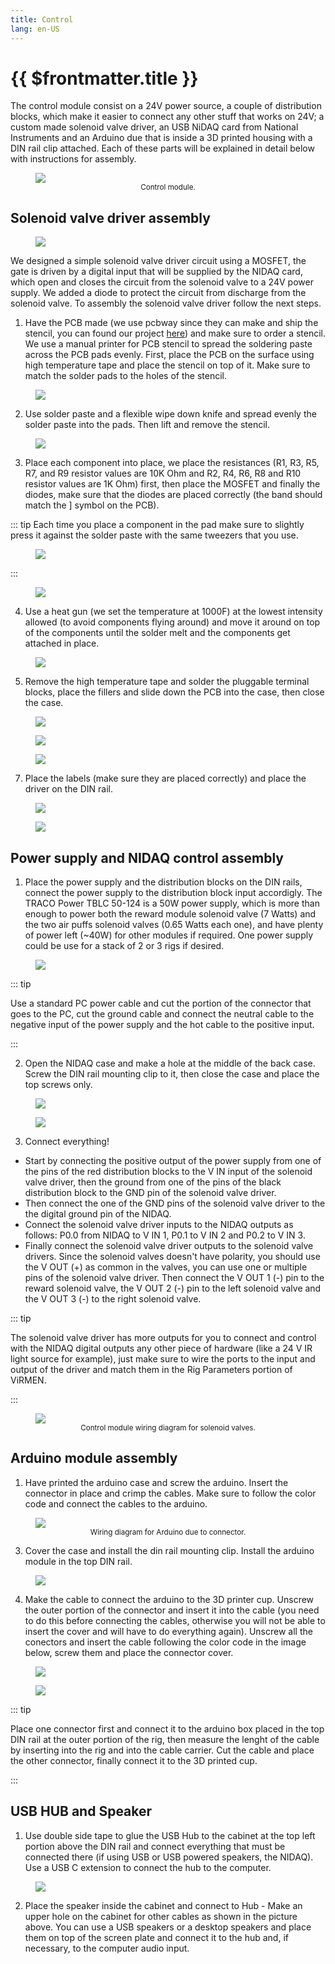 ```yaml
---
title: Control
lang: en-US
---
```


# {{ $frontmatter.title }}

The control module consist on a 24V power source, a couple of distribution blocks, which make it easier to connect any other stuff that works on 24V; a custom made solenoid valve driver, an USB NiDAQ card from National Instruments and an Arduino due that is inside a 3D printed housing with a DIN rail clip attached. Each of these parts will be explained in detail below with instructions for assembly.

<figure>
  <img src='./assets/images/control/control-1.png'>
  <center><figcaption><small>Control module.</small></figcaption></center>
</figure>

## Solenoid valve driver assembly

<figure>
  <img src='./assets/images/control/control-assembly-1.png'>
</figure>

We designed a simple solenoid valve driver circuit using a MOSFET, the gate is driven by a digital input that will be supplied by the NIDAQ card, which open and closes the circuit from the solenoid valve to a 24V power supply. We added a diode to protect the circuit from discharge from the solenoid valve. To assembly the solenoid valve driver follow the next steps.


1. Have the PCB made (we use pcbway since they can make and ship the stencil, you can found our project [here](https://www.pcbway.com/project/shareproject/Simple_Solenoid_valve_driver_1340eb55.html)) and make sure to order a stencil. We use a manual printer for PCB stencil to spread the soldering paste across the PCB pads evenly. First, place the PCB on the surface using high temperature tape and place the stencil on top of it. Make sure to match the solder pads to the holes of the stencil.

<figure>
  <img src='./assets/images/control/control-assembly-2.png'>
</figure>

2. Use solder paste and a flexible wipe down knife and spread evenly the solder paste into the pads. Then lift and remove the stencil.

<figure>
  <img src='./assets/images/control/control-assembly-3.png'>
</figure>

3. Place each component into place, we place the resistances (R1, R3, R5, R7, and R9 resistor values are 10K Ohm and R2, R4, R6, R8 and R10 resistor values are 1K Ohm) first, then place the MOSFET and finally the diodes, make sure that the diodes are placed correctly (the band should match the ] symbol on the PCB).

::: tip
 Each time you place a component in the pad make sure to slightly press it against the solder paste with the same tweezers that you use.

 <figure>
  <img src='./assets/images/control/control-assembly-4.png'>
 </figure>
:::

<figure>
  <img src='./assets/images/control/control-assembly-5.png'>
</figure>

4. Use a heat gun (we set the temperature at 1000F) at the lowest intensity allowed (to avoid components flying around) and move it around on top of the components until the solder melt and the components get attached in place.

<figure>
  <img src='./assets/images/control/control-assembly-6.png'>
</figure>

5. Remove the high temperature tape and solder the pluggable terminal blocks, place the fillers and slide down the PCB into the case, then close the case.

<figure>
  <img src='./assets/images/control/control-assembly-7.png'>
</figure>

<figure>
  <img src='./assets/images/control/control-assembly-8.png'>
</figure>

<figure>
  <img src='./assets/images/control/control-assembly-9.png'>
</figure>

7. Place the labels (make sure they are placed correctly) and place the driver on the DIN rail.

<figure>
  <img src='./assets/images/control/control-assembly-10.png'>
</figure>

<figure>
  <img src='./assets/images/control/control-assembly-11.png'>
</figure>

## Power supply and NIDAQ control assembly

1. Place the power supply and the distribution blocks on the DIN rails, connect the power supply to the distribution block input accordigly. The TRACO Power TBLC 50-124 is a 50W power supply, which is more than enough to power both the reward module solenoid valve (7 Watts) and the two air puffs solenoid valves (0.65 Watts each one), and have plenty of power left (~40W) for other modules if required. One power supply could be use for a stack of 2 or 3 rigs if desired.

<figure>
  <img src='./assets/images/control/control-assembly-12.png'>
</figure>

::: tip

Use a standard PC power cable and cut the portion of the connector that goes to the PC, cut the ground cable and connect the neutral cable to the negative input of the power supply and the hot cable to the positive input.

:::

2. Open the NIDAQ case and make a hole at the middle of the back case. Screw the DIN rail mounting clip to it, then close the case and place the top screws only.

<figure>
  <img src='./assets/images/control/control-assembly-13.png'>
</figure>

<figure>
  <img src='./assets/images/control/control-assembly-14.png'>
</figure>

3. Connect everything!
  * Start by connecting the positive output of the power supply from one of the pins of the red distribution blocks to the V IN input of the solenoid valve driver, then the ground from one of the pins of the black distribution block to the GND pin of the solenoid valve driver.
  * Then connect the one of the GND pins of the solenoid valve driver to the the digital ground pin of the NIDAQ.
  * Connect the solenoid valve driver inputs to the NIDAQ outputs as follows: P0.0 from NIDAQ to V IN 1, P0.1 to V IN 2 and P0.2 to V IN 3.
  * Finally connect the solenoid valve driver outputs to the solenoid valve drivers. Since the solenoid valves doesn't have polarity, you should use the V OUT (+) as common in the valves, you can use one or multiple pins of the solenoid valve driver. Then connect the V OUT 1 (-) pin to the reward solenoid valve, the V OUT 2 (-) pin to the left solenoid valve and the V OUT 3 (-) to the right solenoid valve.

::: tip

The solenoid valve driver has more outputs for you to connect and control with the NIDAQ digital outputs any other piece of hardware (like a 24 V IR light source for example), just make sure to wire the ports to the input and output of the driver and match them in the Rig Parameters portion of ViRMEN.

:::

<figure>
  <img src='./assets/images/control/control-assembly-15.png'>
  <center><figcaption><small>Control module wiring diagram for solenoid valves.</small></figcaption></center>
</figure>

## Arduino module assembly

1. Have printed the arduino case and screw the arduino. Insert the connector in place and crimp the cables. Make sure to follow the color code and connect the cables to the arduino.

<figure>
  <img src='./assets/images/control/control-assembly-16.png'>
  <center><figcaption><small>Wiring diagram for Arduino due to connector.</small></figcaption></center>
</figure>

3. Cover the case and install the din rail mounting clip. Install the arduino module in the top DIN rail.

<figure>
  <img src='./assets/images/control/control-assembly-17.png'>
</figure>

4. Make the cable to connect the arduino to the 3D printer cup. Unscrew the outer portion of the connector and insert it into the cable (you need to do this before connecting the cables, otherwise you will not be able to insert the cover and will have to do everything again). Unscrew all the conectors and insert the cable following the color code in the image below, screw them and place the connector cover.

<figure>
  <img src='./assets/images/control/control-assembly-18.png'>
</figure>

<figure>
  <img src='./assets/images/control/control-assembly-19.png'>
</figure>

::: tip

Place one connector first and connect it to the arduino box placed in the top DIN rail at the outer portion of the rig, then measure the lenght of the cable by inserting into the rig and into the cable carrier. Cut the cable and place the other connector, finally connect it to the 3D printed cup.

:::

## USB HUB and Speaker

1. Use double side tape to glue the USB Hub to the cabinet at the top left portion above the DIN rail and connect everything that must be connected there (if using USB or USB powered speakers, the NIDAQ). Use a USB C extension to connect the hub to the computer.

<figure>
  <img src='./assets/images/control/control-assembly-20.png'>
</figure>

2. Place the speaker inside the cabinet and connect to Hub - Make an upper hole on the cabinet for other cables as shown in the picture above. You can use a USB speakers or a desktop speakers and place them on top of the screen plate and connect it to the hub and, if necessary, to the computer audio input.